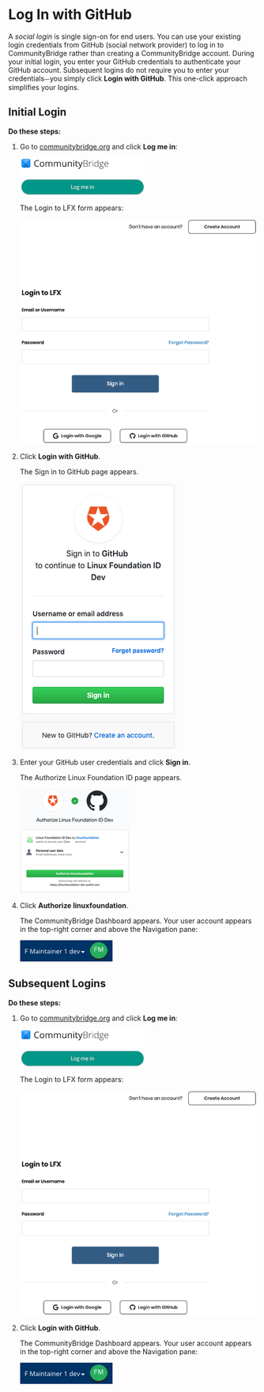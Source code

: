# Log In with GitHub
A _social login_ is single sign-on for end users. You can use your existing login credentials from GitHub (social network provider) to log in to CommunityBridge rather than creating a CommunityBridge account. During your initial login, you enter your GitHub credentials to authenticate your GitHub account. Subsequent logins do not require you to enter your credentials⏤you simply click **Login with GitHub**. This one-click approach simplifies your logins.

## Initial Login

**Do these steps:**

1. Go to [communitybridge.org](https://communitybridge.org/) and  click **Log me in**:

   ![Log me in button](imgs/LFX-CB-Log-me-In.png)

   The Login to LFX form appears:

   ![Login to LFX](imgs/LFX-Login-to-LFX.png)

1. Click **Login with GitHub**.

   The Sign in to GitHub page appears.

   ![Sign In to GitHub](imgs/LFX-Sign-in-to-GitHub-page.png)

1. Enter your GitHub user credentials and click **Sign in**.

   The Authorize Linux Foundation ID page appears.

   ![Authorize Linux Foundation](imgs/LFX-GitHub-Authorize-LF-ID-Dev.png)

1. Click **Authorize linuxfoundation**.

   The CommunityBridge Dashboard appears. Your user account appears in the top-right corner and above the Navigation pane:

   ![Sign In Role](imgs/LFX-Sign-In-Role-Identification.png)


## Subsequent Logins

**Do these steps:**

1. Go to [communitybridge.org](https://communitybridge.org/) and click **Log me in**:

   ![Log me in button](imgs/LFX-CB-Log-me-In.png)

   The Login to LFX form appears:

   ![Login to LFX](imgs/LFX-Login-to-LFX.png)

1. Click **Login with GitHub**.

   The CommunityBridge Dashboard appears. Your user account appears in the top-right corner and above the Navigation pane:

   ![Sign In Role](imgs/LFX-Sign-In-Role-Identification.png)